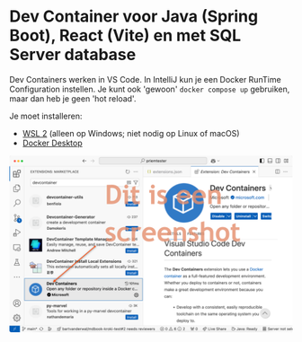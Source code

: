 # Dev Container voor Java (Spring Boot), React (Vite) en met SQL Server database

Dev Containers werken in VS Code. In IntelliJ kun je een Docker RunTime Configuration instellen. Je kunt ook 'gewoon' `docker compose up` gebruiken, maar dan heb je geen 'hot reload'.

Je moet installeren:

- [WSL 2](https://docs.docker.com/desktop/features/wsl/]) (alleen op Windows; niet nodig op Linux of macOS)
- [Docker Desktop](https://www.docker.com/products/docker-desktop/)

![Installeer de Dev Container extensie in VS Code](plaatjes/vs-code-dev-container.png)